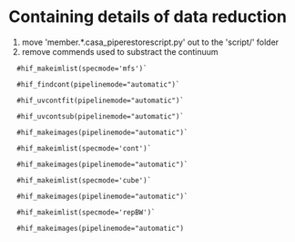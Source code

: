 # Containing details of data reduction

1. move 'member.*.casa_piperestorescript.py' out to the 'script/' folder 
2. remove commends used to substract the continuum

```
  #hif_makeimlist(specmode='mfs')`
  
  #hif_findcont(pipelinemode="automatic")`
  
  #hif_uvcontfit(pipelinemode="automatic")`
  
  #hif_uvcontsub(pipelinemode="automatic")`
  
  #hif_makeimages(pipelinemode="automatic")`
  
  #hif_makeimlist(specmode='cont')`
  
  #hif_makeimages(pipelinemode="automatic")`
  
  #hif_makeimlist(specmode='cube')`
  
  #hif_makeimages(pipelinemode="automatic")`
  
  #hif_makeimlist(specmode='repBW')`
  
  #hif_makeimages(pipelinemode="automatic")
```

